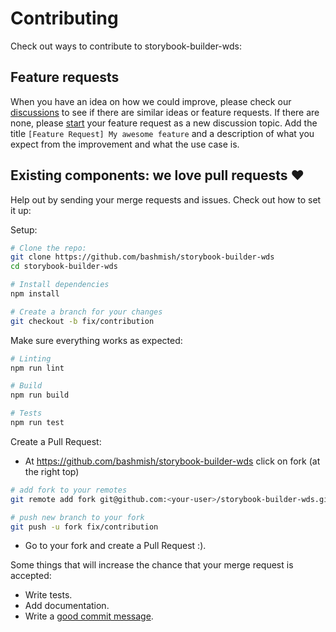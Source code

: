 # Contributing

Check out ways to contribute to storybook-builder-wds:

## Feature requests

When you have an idea on how we could improve, please check our [discussions](https://github.com/bashmish/storybook-builder-wds/issues) to see if there are similar ideas or feature requests. If there are none, please [start](https://github.com/bashmish/storybook-builder-wds/discussions/new) your feature request as a new discussion topic. Add the title `[Feature Request] My awesome feature` and a description of what you expect from the improvement and what the use case is.

## Existing components: we love pull requests ♥

Help out by sending your merge requests and issues.
Check out how to set it up:

Setup:

```bash
# Clone the repo:
git clone https://github.com/bashmish/storybook-builder-wds
cd storybook-builder-wds

# Install dependencies
npm install

# Create a branch for your changes
git checkout -b fix/contribution
```

Make sure everything works as expected:

```bash
# Linting
npm run lint

# Build
npm run build

# Tests
npm run test
```

Create a Pull Request:

- At <https://github.com/bashmish/storybook-builder-wds> click on fork (at the right top)

```bash
# add fork to your remotes
git remote add fork git@github.com:<your-user>/storybook-builder-wds.git

# push new branch to your fork
git push -u fork fix/contribution
```

- Go to your fork and create a Pull Request :).

Some things that will increase the chance that your merge request is accepted:

- Write tests.
- Add documentation.
- Write a [good commit message](https://www.conventionalcommits.org/).
